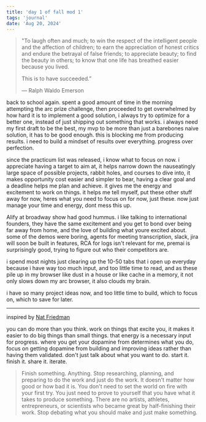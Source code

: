 ```yaml
---
title: 'day 1 of fall mod 1'
tags: 'journal'
date: 'Aug 20, 2024'
---
```


> "To laugh often and much; to win the respect of the intelligent people and the affection of children; to earn the appreciation of honest critics and endure the betrayal of false friends; to appreciate beauty; to find the beauty in others; to know that one life has breathed easier because you lived.
>
> This is to have succeeded.”
>
> — Ralph Waldo Emerson

back to school again. spent a good amount of time in the morning attempting the arc prize challenge, then proceeded to get overwhelmed by how hard it is to implement a good solution, i always try to optimize for a better one, instead of just shipping out something that works. i always need my first draft to be the best, my mvp to be more than just a barebones naive solution, it has to be good enough. this is blocking me from producing results. i need to build a mindset of results over everything. progress over perfection.

since the practicum list was released, i know what to focus on now. i appreciate having a target to aim at, it helps narrow down the nauseatingly large space of possible projects, rabbit holes, and courses to dive into, it makes opportunity cost easier and simpler to bear, having a clear goal and a deadline helps me plan and achieve. it gives me the energy and excitement to work on things. it helps me tell myself, put these other stuff away for now, heres what you need to focus on for now, just these. now just manage your time and energy, dont mess this up.

AIify at broadway show had good hummus. i like talking to international founders, they have the same excitement and you get to bond over being far away from home, and the love of building what youre excited about. some of the demos were boring, agents for meeting transcription, slack, jira will soon be built in features, RCA for logs isn't relevant for me, premai is surprisingly good, trying to figure out who their competitors are.

i spend most nights just clearing up the 10-50 tabs that i open up everyday because i have way too much input, and too little time to read, and as these pile up in my browser like dust in a house or like cache in a memory, it not only slows down my arc browser, it also clouds my brain.

i have so many project ideas now, and too little time to build, which to focus on, which to save for later.

---

inspired by [Nat Friedman](https://nat.org/)

you can do more than you think. work on things that excite you, it makes it easier to do big things than small things. that energy is a necessary input for progress. where you get your dopamine from determines what you do, focus on getting dopamine from building and improving ideas rather than having them validated. don't just talk about what you want to do. start it. finish it. share it. iterate.

> Finish something. Anything. Stop researching, planning, and preparing to do the work and just do the work. It doesn't matter how good or how bad it is. You don't need to set the world on fire with your first try. You just need to prove to yourself that you have what it takes to produce something. There are no artists, athletes, entrepreneurs, or scientists who became great by half-finishing their work. Stop debating what you should make and just make something.
